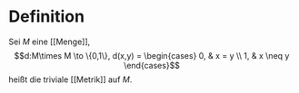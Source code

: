 # Definition
Sei $M$ eine [[Menge]], 
$$d:M\times M \to \{0,1\}, d(x,y) = \begin{cases}
0, & x = y \\
1, & x \neq y
\end{cases}$$
heißt die triviale [[Metrik]] auf $M$.